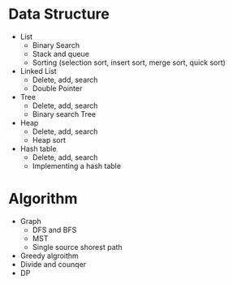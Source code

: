 # Data Structure
- List
  - Binary Search
  - Stack and queue
  - Sorting (selection sort, insert sort, merge sort, quick sort)
- Linked List
  - Delete, add, search
  - Double Pointer
- Tree
  - Delete, add, search
  - Binary search Tree
- Heap
  - Delete, add, search
  - Heap sort
- Hash table
  - Delete, add, search
  - Implementing a hash table

# Algorithm
- Graph
  - DFS and BFS
  - MST
  - Single source shorest path
- Greedy algroithm
- Divide and counqer
- DP